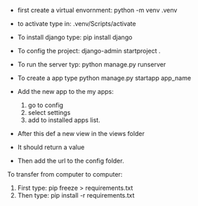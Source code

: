* first create a virtual envornment:  python -m venv .venv 
* to activate type in:  .venv/Scripts/activate

* To install django type:  pip install django

* To config the project:  django-admin startproject .

* To run the server typ:  python manage.py runserver

* To create a app type python manage.py startapp app_name

*  Add the new app to the my apps:
   1. go to config
   2. select settings
   3. add to installed apps list.  

* After this def a new view in the views folder 
* It should return a value 
* Then add the url to the config folder.  

To transfer from computer to computer:
 1. First type:   pip freeze > requirements.txt
2.  Then type:  pip install -r requirements.txt